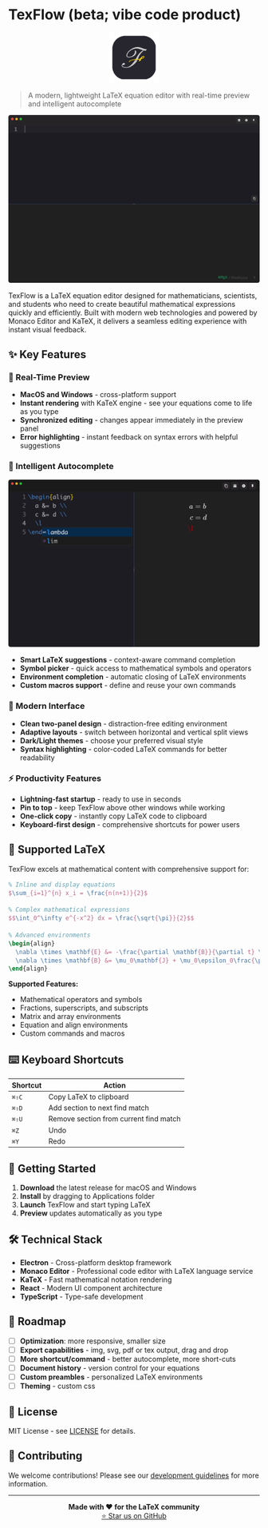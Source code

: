 # TexFlow (beta; vibe code product)

<div align="center">
<img src="img/logo.png" width="100px" alt="TexFlow Logo">
</div>

> A modern, lightweight LaTeX equation editor with real-time preview and intelligent autocomplete

![TexFlow Interface](img/image.png)

TexFlow is a LaTeX equation editor designed for mathematicians, scientists, and students who need to create beautiful mathematical expressions quickly and efficiently. Built with modern web technologies and powered by Monaco Editor and KaTeX, it delivers a seamless editing experience with instant visual feedback.

## ✨ Key Features

### 🚀 Real-Time Preview
- **MacOS and Windows** - cross-platform support
- **Instant rendering** with KaTeX engine - see your equations come to life as you type
- **Synchronized editing** - changes appear immediately in the preview panel
- **Error highlighting** - instant feedback on syntax errors with helpful suggestions

### 🧠 Intelligent Autocomplete
![Autocomplete Demo](img/autocomplete.png)
- **Smart LaTeX suggestions** - context-aware command completion
- **Symbol picker** - quick access to mathematical symbols and operators
- **Environment completion** - automatic closing of LaTeX environments
- **Custom macros support** - define and reuse your own commands

### 🎨 Modern Interface
- **Clean two-panel design** - distraction-free editing environment
- **Adaptive layouts** - switch between horizontal and vertical split views
- **Dark/Light themes** - choose your preferred visual style
- **Syntax highlighting** - color-coded LaTeX commands for better readability

### ⚡ Productivity Features
- **Lightning-fast startup** - ready to use in seconds
- **Pin to top** - keep TexFlow above other windows while working
- **One-click copy** - instantly copy LaTeX code to clipboard
- **Keyboard-first design** - comprehensive shortcuts for power users

## 🔧 Supported LaTeX

TexFlow excels at mathematical content with comprehensive support for:

```latex
% Inline and display equations
$\sum_{i=1}^{n} x_i = \frac{n(n+1)}{2}$

% Complex mathematical expressions
$$\int_0^\infty e^{-x^2} dx = \frac{\sqrt{\pi}}{2}$$

% Advanced environments
\begin{align}
  \nabla \times \mathbf{E} &= -\frac{\partial \mathbf{B}}{\partial t} \\
  \nabla \times \mathbf{B} &= \mu_0\mathbf{J} + \mu_0\epsilon_0\frac{\partial \mathbf{E}}{\partial t}
\end{align}
```

**Supported Features:**
- Mathematical operators and symbols
- Fractions, superscripts, and subscripts  
- Matrix and array environments
- Equation and align environments
- Custom commands and macros

## ⌨️ Keyboard Shortcuts

| Shortcut | Action                                 |
| -------- | -------------------------------------- |
| `⌘⇧C`    | Copy LaTeX to clipboard                |
| `⌘⇧D`    | Add section to next find match         |
| `⌘⇧U`    | Remove section from current find match |
| `⌘Z`     | Undo                                   |
| `⌘Y`     | Redo                                   |

## 🚀 Getting Started

1. **Download** the latest release for macOS and Windows
2. **Install** by dragging to Applications folder
3. **Launch** TexFlow and start typing LaTeX
4. **Preview** updates automatically as you type

## 🛠 Technical Stack

- **Electron** - Cross-platform desktop framework
- **Monaco Editor** - Professional code editor with LaTeX language service
- **KaTeX** - Fast mathematical notation rendering
- **React** - Modern UI component architecture
- **TypeScript** - Type-safe development

## 🔮 Roadmap

- [ ] **Optimization**: more responsive, smaller size
- [ ] **Export capabilities** - img, svg, pdf or tex output, drag and drop
- [ ] **More shortcut/command** - better autocomplete, more short-cuts
- [ ] **Document history** - version control for your equations
- [ ] **Custom preambles** - personalized LaTeX environments
- [ ] **Theming** - custom css

## 📄 License

MIT License - see [LICENSE](LICENSE) for details.

## 🤝 Contributing

We welcome contributions! Please see our [development guidelines](DEVELOPMENT_RULES.md) for more information.

---

<p align="center">
  <strong>Made with ❤️ for the LaTeX community</strong><br>
  <a href="https://github.com/panyw5/instex">⭐ Star us on GitHub</a>
</p>
